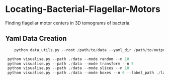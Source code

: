 # Locating-Bacterial-Flagellar-Motors
Finding flagellar motor centers in 3D tomograms of bacteria.

## Yaml Data Creation
```Python
    python data_utils.py --root /path/to/data --yaml_dir /path/to/output --mode train --trust 4 --neg_include
```


   ```Python
    python visualise.py --path ./data --mode random --n 10
    python visualise.py --path ./data --mode transform --n 5
    python visualise.py --path ./data --mode slices --n 10
    python visualise.py --path ./data --mode boxes --n 6 --label_path ./labels.csv```

